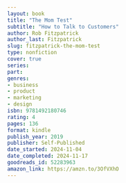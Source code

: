 ```yaml
---
layout: book
title: "The Mom Test"
subtitle: "How to Talk to Customers"
author: Rob Fitzpatrick
author_last: Fitzpatrick
slug: fitzpatrick-the-mom-test
type: nonfiction
cover: true
series: 
part: 
genres:
- business
- product
- marketing
- design
isbn: 9781492180746
rating: 4
pages: 136
format: kindle
publish_year: 2019
publisher: Self-Published
date_started: 2024-11-04
date_completed: 2024-11-17
goodreads_id: 52283963
amazon_link: https://amzn.to/3OfVXhO
---
```

